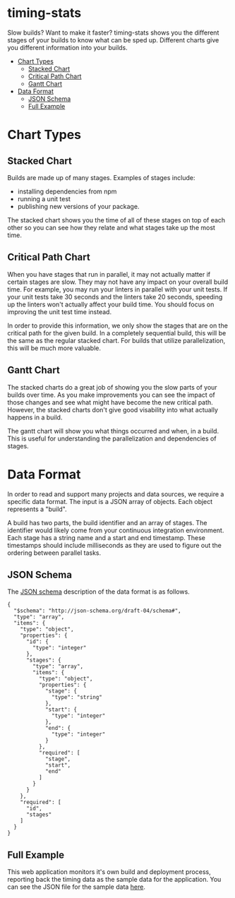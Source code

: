 timing-stats
=============
Slow builds? Want to make it faster? timing-stats shows you the different stages of your builds to know what can be sped up. Different charts give you different information into your builds.

- [Chart Types](#chart-types)
  * [Stacked Chart](#stacked-chart)
  * [Critical Path Chart](#critical-path-chart)
  * [Gantt Chart](#gantt-chart)
- [Data Format](#data-format)
  * [JSON Schema](#json-schema)
  * [Full Example](#full-example)

# Chart Types
## Stacked Chart
Builds are made up of many stages. Examples of stages include:

* installing dependencies from npm
* running a unit test
* publishing new versions of your package.

The stacked chart shows you the time of all of these stages on top of each other so you can see how they relate and what stages take up the most time.

## Critical Path Chart
When you have stages that run in parallel, it may not actually matter if certain stages are slow. They may not have any impact on your overall build time. For example, you may run your linters in parallel with your unit tests. If your unit tests take 30 seconds and the linters take 20 seconds, speeding up the linters won't actually affect your build time. You should focus on improving the unit test time instead.

In order to provide this information, we only show the stages that are on the critical path for the given build. In a completely sequential build, this will be the same as the regular stacked chart. For builds that utilize parallelization, this will be much more valuable.

## Gantt Chart
The stacked charts do a great job of showing you the slow parts of your builds over time. As you make improvements you can see the impact of those changes and see what might have become the new critical path. However, the stacked charts don't give good visability into what actually happens in a build.

The gantt chart will show you what things occurred and when, in a build. This is useful for understanding the parallelization and dependencies of stages.

# Data Format
In order to read and support many projects and data sources, we require a specific data format. The input is a JSON array of objects. Each object represents a "build".

A build has two parts, the build identifier and an array of stages. The identifier would likely come from your continuous integration environment. Each stage has a string name and a start and end timestamp. These timestamps should include milliseconds as they are used to figure out the ordering between parallel tasks.

## JSON Schema
The [JSON schema](http://json-schema.org/) description of the data format is as follows.

```
{
  "$schema": "http://json-schema.org/draft-04/schema#",
  "type": "array",
  "items": {
    "type": "object",
    "properties": {
      "id": {
        "type": "integer"
      },
      "stages": {
        "type": "array",
        "items": {
          "type": "object",
          "properties": {
            "stage": {
              "type": "string"
            },
            "start": {
              "type": "integer"
            },
            "end": {
              "type": "integer"
            }
          },
          "required": [
            "stage",
            "start",
            "end"
          ]
        }
      }
    },
    "required": [
      "id",
      "stages"
    ]
  }
}
```

## Full Example
This web application monitors it's own build and deployment process, reporting back the timing data as the sample data for the application. You can see the JSON file for the sample data [here](sample_data.json).
